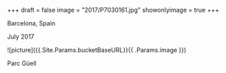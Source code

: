 +++
draft = false
image = "2017/P7030161.jpg"
showonlyimage = true
+++

Barcelona, Spain

July 2017
<!--more-->
![picture]({{.Site.Params.bucketBaseURL}}{{ .Params.image }})

Parc Güell
